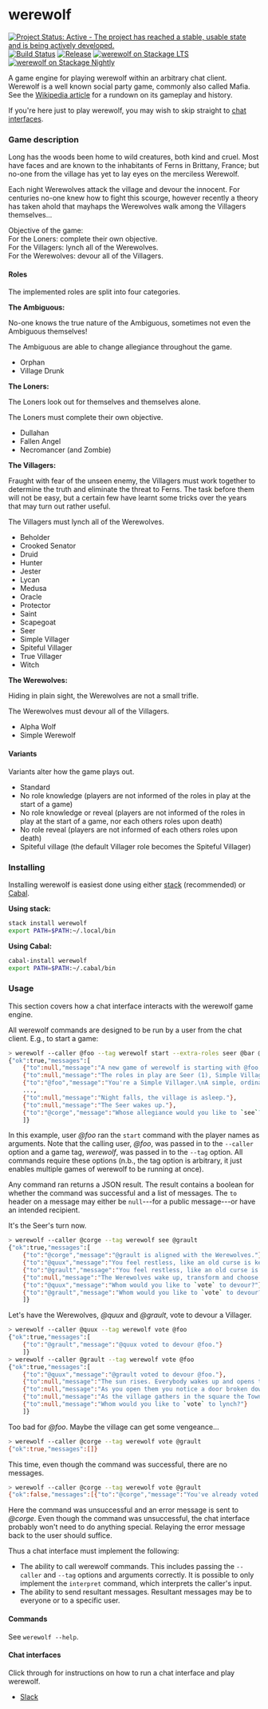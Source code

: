 # werewolf

[![Project Status: Active - The project has reached a stable, usable state and is being actively developed.](http://www.repostatus.org/badges/latest/active.svg)](http://www.repostatus.org/#active)
[![Build Status](https://travis-ci.org/hjwylde/werewolf.svg?branch=master)](https://travis-ci.org/hjwylde/werewolf)
[![Release](https://img.shields.io/github/release/hjwylde/werewolf.svg)](https://github.com/hjwylde/werewolf/releases/latest)
[![werewolf on Stackage LTS](https://www.stackage.org/package/werewolf/badge/lts)](https://www.stackage.org/lts/package/werewolf)
[![werewolf on Stackage Nightly](https://www.stackage.org/package/werewolf/badge/nightly)](https://www.stackage.org/nightly/package/werewolf)

A game engine for playing werewolf within an arbitrary chat client.
Werewolf is a well known social party game, commonly also called Mafia.
See the [Wikipedia article](https://en.wikipedia.org/wiki/Mafia_(party_game)) for a rundown on its
    gameplay and history.

If you're here just to play werewolf, you may wish to skip straight to
    [chat interfaces](https://github.com/hjwylde/werewolf#chat-interfaces).

### Game description

Long has the woods been home to wild creatures, both kind and cruel.
Most have faces and are known to the inhabitants of Ferns in Brittany, France; but no-one from
    the village has yet to lay eyes on the merciless Werewolf.

Each night Werewolves attack the village and devour the innocent.
For centuries no-one knew how to fight this scourge, however recently a theory has taken ahold that
    mayhaps the Werewolves walk among the Villagers themselves...

Objective of the game:  
For the Loners: complete their own objective.  
For the Villagers: lynch all of the Werewolves.  
For the Werewolves: devour all of the Villagers.

#### Roles

The implemented roles are split into four categories.

**The Ambiguous:**

No-one knows the true nature of the Ambiguous, sometimes not even the Ambiguous themselves!

The Ambiguous are able to change allegiance throughout the game.

* Orphan
* Village Drunk

**The Loners:**

The Loners look out for themselves and themselves alone.

The Loners must complete their own objective.

* Dullahan
* Fallen Angel
* Necromancer (and Zombie)

**The Villagers:**

Fraught with fear of the unseen enemy, the Villagers must work together to determine the truth and
    eliminate the threat to Ferns.
The task before them will not be easy, but a certain few have learnt some tricks over the years that
    may turn out rather useful.

The Villagers must lynch all of the Werewolves.

* Beholder
* Crooked Senator
* Druid
* Hunter
* Jester
* Lycan
* Medusa
* Oracle
* Protector
* Saint
* Scapegoat
* Seer
* Simple Villager
* Spiteful Villager
* True Villager
* Witch

**The Werewolves:**

Hiding in plain sight, the Werewolves are not a small trifle.

The Werewolves must devour all of the Villagers.

* Alpha Wolf
* Simple Werewolf

#### Variants

Variants alter how the game plays out.

* Standard
* No role knowledge (players are not informed of the roles in play at the start of a game)
* No role knowledge or reveal (players are not informed of the roles in play at the start of a game,
  nor each others roles upon death)
* No role reveal (players are not informed of each others roles upon death)
* Spiteful village (the default Villager role becomes the Spiteful Villager)

### Installing

Installing werewolf is easiest done using either
    [stack](https://github.com/commercialhaskell/stack) (recommended) or
    [Cabal](https://github.com/haskell/cabal).

**Using stack:**

```bash
stack install werewolf
export PATH=$PATH:~/.local/bin
```

**Using Cabal:**

```bash
cabal-install werewolf
export PATH=$PATH:~/.cabal/bin
```

### Usage

This section covers how a chat interface interacts with the werewolf game engine.

All werewolf commands are designed to be run by a user from the chat client.
E.g., to start a game:

```bash
> werewolf --caller @foo --tag werewolf start --extra-roles seer @bar @baz @qux @quux @corge @grault
{"ok":true,"messages":[
    {"to":null,"message":"A new game of werewolf is starting with @foo, @bar, @baz, @qux, @quux, @corge and @grault!"},
    {"to":null,"message":"The roles in play are Seer (1), Simple Villager (4) and Simple Werewolf (2) for a total balance of -2."},
    {"to":"@foo","message":"You're a Simple Villager.\nA simple, ordinary townsperson in every way. Some may be cobblers, others bakers or even nobles. No matter their differences though, the plight of Werewolves in Ferns unites all the Villagers in this unfortunate time.\nThe Simple Villager has no special abilities, they must use their guile to determine whom among them is not who they say they are."},
    ...,
    {"to":null,"message":"Night falls, the village is asleep."},
    {"to":null,"message":"The Seer wakes up."},
    {"to":"@corge","message":"Whose allegiance would you like to `see`?"}
    ]}
```

In this example, user _@foo_ ran the `start` command with the player names as arguments.
Note that the calling user, _@foo_, was passed in to the `--caller` option and a game tag,
    _werewolf_, was passed in to the `--tag` option.
All commands require these options (n.b., the tag option is arbitrary, it just enables multiple
    games of werewolf to be running at once).

Any command ran returns a JSON result.
The result contains a boolean for whether the command was successful and a list of messages.
The `to` header on a message may either be `null`---for a public message---or have an intended
    recipient.

It's the Seer's turn now.

```bash
> werewolf --caller @corge --tag werewolf see @grault
{"ok":true,"messages":[
    {"to":"@corge","message":"@grault is aligned with the Werewolves."},
    {"to":"@quux","message":"You feel restless, like an old curse is keeping you from sleep. It seems you're not the only one... @grault is also emerging from their home."},
    {"to":"@grault","message":"You feel restless, like an old curse is keeping you from sleep. It seems you're not the only one... @quux is also emerging from their home."},
    {"to":null,"message":"The Werewolves wake up, transform and choose a new victim."},
    {"to":"@quux","message":"Whom would you like to `vote` to devour?"},
    {"to":"@grault","message":"Whom would you like to `vote` to devour?"}
    ]}
```

Let's have the Werewolves, _@quux_ and _@grault_, vote to devour a Villager.

```bash
> werewolf --caller @quux --tag werewolf vote @foo
{"ok":true,"messages":[
    {"to":"@grault","message":"@quux voted to devour @foo."}
    ]}
> werewolf --caller @grault --tag werewolf vote @foo
{"ok":true,"messages":[
    {"to":"@quux","message":"@grault voted to devour @foo."},
    {"to":null,"message":"The sun rises. Everybody wakes up and opens their eyes..."},
    {"to":null,"message":"As you open them you notice a door broken down and @foo's guts half devoured and spilling out over the cobblestones. From the look of their personal effects, you deduce they were a Simple Villager."},
    {"to":null,"message":"As the village gathers in the square the Town Clerk calls for a vote."},
    {"to":null,"message":"Whom would you like to `vote` to lynch?"}
    ]}
```

Too bad for _@foo_. Maybe the village can get some vengeance...

```bash
> werewolf --caller @corge --tag werewolf vote @grault
{"ok":true,"messages":[]}
```

This time, even though the command was successful, there are no messages.

```bash
> werewolf --caller @corge --tag werewolf vote @grault
{"ok":false,"messages":[{"to":"@corge","message":"You've already voted!"}]}
```

Here the command was unsuccessful and an error message is sent to _@corge_.
Even though the command was unsuccessful, the chat interface probably won't need to do anything
    special.
Relaying the error message back to the user should suffice.

Thus a chat interface must implement the following:
* The ability to call werewolf commands. This includes passing the `--caller` and `--tag` options
  and arguments correctly. It is possible to only implement the `interpret` command, which
  interprets the caller's input.
* The ability to send resultant messages. Resultant messages may be to everyone or to a specific
  user.

#### Commands

See `werewolf --help`.

#### Chat interfaces

Click through for instructions on how to run a chat interface and play werewolf.

* [Slack](https://github.com/hjwylde/werewolf-slack)
